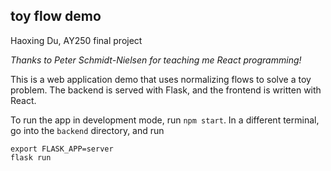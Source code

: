 ## toy flow demo

Haoxing Du, AY250 final project

*Thanks to Peter Schmidt-Nielsen for teaching me React programming!*

This is a web application demo that uses normalizing flows to solve a toy problem.
The backend is served with Flask, and the frontend is written with React.

To run the app in development mode, run `npm start`. In a different terminal, go into the `backend` directory, and run

    export FLASK_APP=server
    flask run